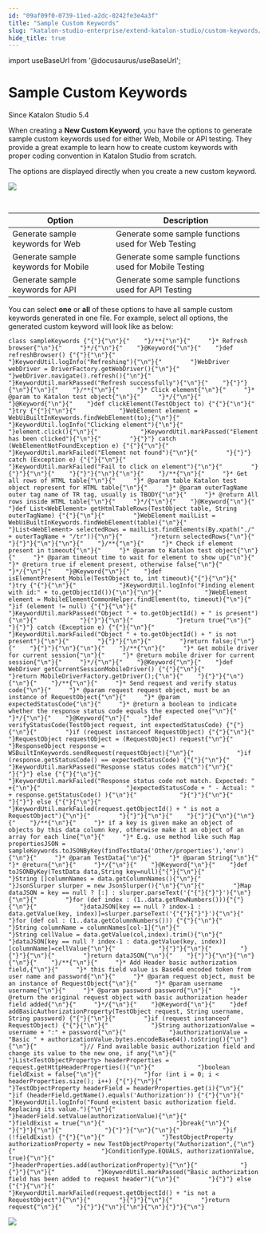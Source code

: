 ```yaml
---
id: "09af09f0-0739-11ed-a2dc-0242fe3e4a3f"
title: "Sample Custom Keywords"
slug: "katalon-studio-enterprise/extend-katalon-studio/custom-keywords/sample-custom-keywords"
hide_title: true
---
```

import useBaseUrl from '@docusaurus/useBaseUrl';

  

# <a id="id" class="anchor_top_offset"/><a id="ariaid-title1" class="anchor_top_offset"/>Sample Custom Keywords

  
    
<p xmlns="http://www.w3.org/1999/xhtml" className="p">Since Katalon Studio 5.4</p> 
    
<p xmlns="http://www.w3.org/1999/xhtml" className="p">When creating a <strong className="ph b">New Custom Keyword</strong>, you have   the options to generate sample custom keywords used for either Web,   Mobile or API testing. They provide a great example to learn how to   create custom keywords with proper coding convention in Katalon   Studio from scratch.</p> 
    
<p xmlns="http://www.w3.org/1999/xhtml" className="p">The options are displayed directly when you create a new custom   keyword.</p> 
    
<p xmlns="http://www.w3.org/1999/xhtml" className="p">   <img className="image" src={useBaseUrl("https://github.com/katalon-studio/docs-images/raw/master/katalon-studio/docs/sample-custom-keywords/Screen-Shot-2018-03-26-at-13.35.02.png")} /><br /><br /> </p> 
    
<table xmlns="http://www.w3.org/1999/xhtml" className="table"><caption /><thead className="thead">     <tr className>       <th className="entry anchor_top_offset" id="id__entry__1">Option</th>       <th className="entry anchor_top_offset" id="id__entry__2">Description</th>     </tr>   </thead><tbody className="tbody">     <tr className>       <td className="entry" headers="id__entry__1 id__entry__2 ">Generate sample keywords for Web</td>       <td className="entry" headers="id__entry__1 id__entry__2 ">Generate some sample functions used for Web Testing</td>     </tr>     <tr className>       <td className="entry" headers="id__entry__1 id__entry__2 ">Generate sample keywords for Mobile</td>       <td className="entry" headers="id__entry__1 id__entry__2 ">Generate some sample functions used for Mobile Testing</td>     </tr>     <tr className>       <td className="entry" headers="id__entry__1 id__entry__2 ">Generate sample keywords for API</td>       <td className="entry" headers="id__entry__1 id__entry__2 ">Generate some sample functions used for API Testing</td>     </tr>   </tbody></table> 
    
<p xmlns="http://www.w3.org/1999/xhtml" className="p">You can select <strong className="ph b">one</strong> or <strong className="ph b">all</strong> of   these options to have all sample custom keywords generated in one   file. For example, select all options, the generated custom keyword   will look like as below:</p> 
          
<pre xmlns="http://www.w3.org/1999/xhtml" className="pre codeblock"><code>class sampleKeywords {"{"}{"\n"}{"    "}/**{"\n"}{"     "}* Refresh browser{"\n"}{"     "}*/{"\n"}{"    "}@Keyword{"\n"}{"    "}def refreshBrowser() {"{"}{"\n"}{"        "}KeywordUtil.logInfo("Refreshing"){"\n"}{"        "}WebDriver webDriver = DriverFactory.getWebDriver(){"\n"}{"        "}webDriver.navigate().refresh(){"\n"}{"        "}KeywordUtil.markPassed("Refresh successfully"){"\n"}{"    "}{"}"}{"\n"}{"\n"}{"    "}/**{"\n"}{"     "}* Click element{"\n"}{"     "}* @param to Katalon test object{"\n"}{"     "}*/{"\n"}{"    "}@Keyword{"\n"}{"    "}def clickElement(TestObject to) {"{"}{"\n"}{"        "}try {"{"}{"\n"}{"            "}WebElement element = WebUiBuiltInKeywords.findWebElement(to);{"\n"}{"            "}KeywordUtil.logInfo("Clicking element"){"\n"}{"            "}element.click(){"\n"}{"            "}KeywordUtil.markPassed("Element has been clicked"){"\n"}{"        "}{"}"} catch (WebElementNotFoundException e) {"{"}{"\n"}{"            "}KeywordUtil.markFailed("Element not found"){"\n"}{"        "}{"}"} catch (Exception e) {"{"}{"\n"}{"            "}KeywordUtil.markFailed("Fail to click on element"){"\n"}{"        "}{"}"}{"\n"}{"    "}{"}"}{"\n"}{"\n"}{"    "}/**{"\n"}{"     "}* Get all rows of HTML table{"\n"}{"     "}* @param table Katalon test object represent for HTML table{"\n"}{"     "}* @param outerTagName outer tag name of TR tag, usually is TBODY{"\n"}{"     "}* @return All rows inside HTML table{"\n"}{"     "}*/{"\n"}{"    "}@Keyword{"\n"}{"    "}def List&lt;WebElement&gt; getHtmlTableRows(TestObject table, String outerTagName) {"{"}{"\n"}{"        "}WebElement mailList = WebUiBuiltInKeywords.findWebElement(table){"\n"}{"        "}List&lt;WebElement&gt; selectedRows = mailList.findElements(By.xpath("./" + outerTagName + "/tr")){"\n"}{"        "}return selectedRows{"\n"}{"    "}{"}"}{"\n"}{"\n"}{"    "}/**{"\n"}{"     "}* Check if element present in timeout{"\n"}{"     "}* @param to Katalon test object{"\n"}{"     "}* @param timeout time to wait for element to show up{"\n"}{"     "}* @return true if element present, otherwise false{"\n"}{"     "}*/{"\n"}{"    "}@Keyword{"\n"}{"    "}def isElementPresent_Mobile(TestObject to, int timeout){"{"}{"\n"}{"        "}try {"{"}{"\n"}{"            "}KeywordUtil.logInfo("Finding element with id:" + to.getObjectId()){"\n"}{"\n"}{"            "}WebElement element = MobileElementCommonHelper.findElement(to, timeout){"\n"}{"            "}if (element != null) {"{"}{"\n"}{"                "}KeywordUtil.markPassed("Object " + to.getObjectId() + " is present"){"\n"}{"            "}{"}"}{"\n"}{"            "}return true{"\n"}{"        "}{"}"} catch (Exception e) {"{"}{"\n"}{"            "}KeywordUtil.markFailed("Object " + to.getObjectId() + " is not present"){"\n"}{"        "}{"}"}{"\n"}{"        "}return false;{"\n"}{"    "}{"}"}{"\n"}{"\n"}{"    "}/**{"\n"}{"     "}* Get mobile driver for current session{"\n"}{"     "}* @return mobile driver for current session{"\n"}{"     "}*/{"\n"}{"    "}@Keyword{"\n"}{"    "}def WebDriver getCurrentSessionMobileDriver() {"{"}{"\n"}{"        "}return MobileDriverFactory.getDriver();{"\n"}{"    "}{"}"}{"\n"}{"\n"}{"    "}/**{"\n"}{"     "}* Send request and verify status code{"\n"}{"     "}* @param request request object, must be an instance of RequestObject{"\n"}{"     "}* @param expectedStatusCode{"\n"}{"     "}* @return a boolean to indicate whether the response status code equals the expected one{"\n"}{"     "}*/{"\n"}{"    "}@Keyword{"\n"}{"    "}def verifyStatusCode(TestObject request, int expectedStatusCode) {"{"}{"\n"}{"        "}if (request instanceof RequestObject) {"{"}{"\n"}{"            "}RequestObject requestObject = (RequestObject) request{"\n"}{"            "}ResponseObject response = WSBuiltInKeywords.sendRequest(requestObject){"\n"}{"            "}if (response.getStatusCode() == expectedStatusCode) {"{"}{"\n"}{"                "}KeywordUtil.markPassed("Response status codes match"){"\n"}{"            "}{"}"} else {"{"}{"\n"}{"                "}KeywordUtil.markFailed("Response status code not match. Expected: " +{"\n"}{"                        "}expectedStatusCode + " - Actual: " + response.getStatusCode() ){"\n"}{"            "}{"}"}{"\n"}{"        "}{"}"} else {"{"}{"\n"}{"            "}KeywordUtil.markFailed(request.getObjectId() + " is not a RequestObject"){"\n"}{"        "}{"}"}{"\n"}{"    "}{"}"}{"\n"}{"\n"}{"    "}/**{"\n"}{"     "}* if a key is given make an object of objects by this data column key, otherwise make it an object of an array for each line{"\n"}{"     "}* E.g. use method like such Map propertiesJSON = sampleKeywords.toJSONByKey(findTestData('Other/properties'),'env'){"\n"}{"     "}* @param TestData{"\n"}{"     "}* @param String{"\n"}{"     "}* @return{"\n"}{"     "}*/{"\n"}{"    "}@Keyword{"\n"}{"    "}def toJSONByKey(TestData data,String key=null){"{"}{"\n"}{"        "}String []columnNames = data.getColumnNames(){"\n"}{"        "}JsonSlurper slurper = new JsonSlurper(){"\n"}{"\n"}{"        "}Map dataJSON = key == null ? [:] : slurper.parseText('{"{"}{"}"}'){"\n"}{"\n"}{"        "}for (def index : (1..data.getRowNumbers())){"{"}{"\n"}{"            "}dataJSON[key == null ? index-1 : data.getValue(key, index)]=slurper.parseText('{"{"}{"}"}'){"\n"}{"            "}for (def col : (1..data.getColumnNumbers())) {"{"}{"\n"}{"                "}String columnName = columnNames[col-1]{"\n"}{"                "}String cellValue = data.getValue(col,index).trim(){"\n"}{"                "}dataJSON[key == null ? index-1 : data.getValue(key, index)][columnName]=cellValue{"\n"}{"            "}{"}"}{"\n"}{"        "}{"}"}{"\n"}{"        "}return dataJSON{"\n"}{"    "}{"}"}{"\n"}{"\n"}{"\n"}{"    "}/**{"\n"}{"     "}* Add Header basic authorization field,{"\n"}{"     "}* this field value is Base64 encoded token from user name and password{"\n"}{"     "}* @param request object, must be an instance of RequestObject{"\n"}{"     "}* @param username username{"\n"}{"     "}* @param password password{"\n"}{"     "}* @return the original request object with basic authorization header field added{"\n"}{"     "}*/{"\n"}{"    "}@Keyword{"\n"}{"    "}def addBasicAuthorizationProperty(TestObject request, String username, String password) {"{"}{"\n"}{"        "}if (request instanceof RequestObject) {"{"}{"\n"}{"            "}String authorizationValue = username + ":" + password{"\n"}{"            "}authorizationValue = "Basic " + authorizationValue.bytes.encodeBase64().toString(){"\n"}{"\n"}{"            "}// Find available basic authorization field and change its value to the new one, if any{"\n"}{"            "}List&lt;TestObjectProperty&gt; headerProperties = request.getHttpHeaderProperties(){"\n"}{"            "}boolean fieldExist = false{"\n"}{"            "}for (int i = 0; i &lt; headerProperties.size(); i++) {"{"}{"\n"}{"                "}TestObjectProperty headerField = headerProperties.get(i){"\n"}{"                "}if (headerField.getName().equals('Authorization')) {"{"}{"\n"}{"                    "}KeywordUtil.logInfo("Found existent basic authorization field. Replacing its value."){"\n"}{"                    "}headerField.setValue(authorizationValue){"\n"}{"                    "}fieldExist = true{"\n"}{"                    "}break{"\n"}{"                "}{"}"}{"\n"}{"            "}{"}"}{"\n"}{"\n"}{"            "}if (!fieldExist) {"{"}{"\n"}{"                "}TestObjectProperty authorizationProperty = new TestObjectProperty("Authorization",{"\n"}{"                        "}ConditionType.EQUALS, authorizationValue, true){"\n"}{"                "}headerProperties.add(authorizationProperty){"\n"}{"            "}{"}"}{"\n"}{"            "}KeywordUtil.markPassed("Basic authorization field has been added to request header"){"\n"}{"        "}{"}"} else {"{"}{"\n"}{"            "}KeywordUtil.markFailed(request.getObjectId() + "is not a RequestObject"){"\n"}{"        "}{"}"}{"\n"}{"        "}return request{"\n"}{"    "}{"}"}{"\n"}{"\n"}{"\n"}{"}"}{"\n"}</code></pre> 
        
<p xmlns="http://www.w3.org/1999/xhtml" className="p">   <img className="image" src={useBaseUrl("https://github.com/katalon-studio/docs-images/raw/master/katalon-studio/docs/sample-custom-keywords/Screen-Shot-2018-03-26-at-13.36.40.png")} /><br /><br /> </p> 
  

